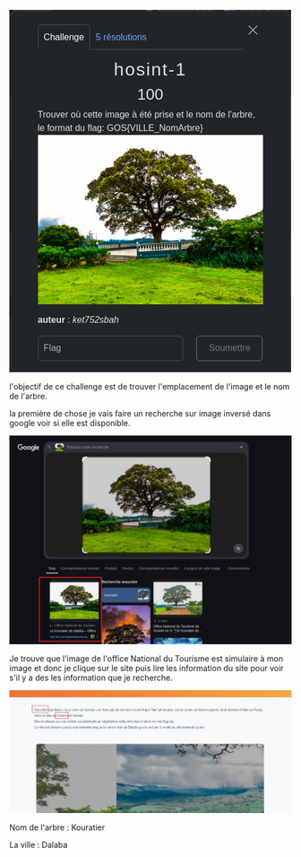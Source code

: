![1739396378330](images/hosint-1/1739396378330.png)

l'objectif de ce challenge est de trouver l'emplacement de l'image et le nom de l'arbre.

la première de chose je vais faire un recherche sur image inversé dans google voir si elle est disponible.

![1739396497158](images/hosint-1/1739396497158.png)

Je trouve que l'image de l'office National du Tourisme est simulaire à mon image et donc je clique sur le site puis lire les information du site pour voir s'il y a des les information que je recherche.

![1739396616795](images/hosint-1/1739396616795.png)

Nom de l'arbre : Kouratier

La ville : Dalaba

